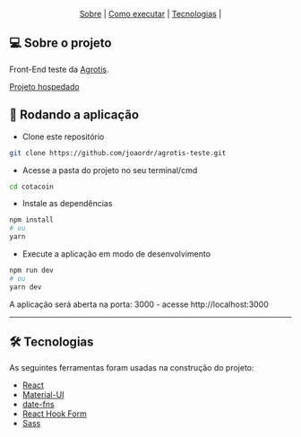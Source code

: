 <p align="center">
 <a href="#-sobre-o-projeto">Sobre</a> |
 <a href="#-rodando-a-aplicação">Como executar</a> | 
 <a href="#-tecnologias">Tecnologias</a> | 
</p>

## 💻 Sobre o projeto

Front-End teste da [Agrotis](https://www.agrotis.com).

[Projeto hospedado](https://agrotis-teste.netlify.app)


## 🚀 Rodando a aplicação

 -  Clone este repositório
```bash
git clone https://github.com/joaordr/agrotis-teste.git
```

 - Acesse a pasta do projeto no seu terminal/cmd
```bash
cd cotacoin
```

 - Instale as dependências
```bash
npm install
# ou
yarn
```

 - Execute a aplicação em modo de desenvolvimento
```bash
npm run dev
# ou
yarn dev
```

A aplicação será aberta na porta: 3000 - acesse http://localhost:3000

---

## 🛠 Tecnologias

As seguintes ferramentas foram usadas na construção do projeto:

- [React](https://pt-br.reactjs.org/)
- [Material-UI](https://mui.com/pt/)
- [date-fns](https://date-fns.org)
- [React Hook Form](https://react-hook-form.com)
- [Sass](https://sass-lang.com/)

